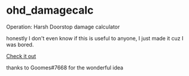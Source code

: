 # ohd_damagecalc
Operation: Harsh Doorstop damage calculator

honestly I don't even know if this is useful to anyone, I just made it cuz I was bored.

[Check it out](https://lyhryn.github.io/ohd_damagecalc/) 

thanks to Goomes#7668 for the wonderful idea
